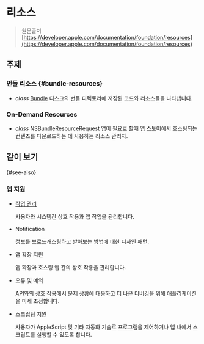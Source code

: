 # 리소스

> 원문출처  
> [https://developer.apple.com/documentation/foundation/resources](https://developer.apple.com/documentation/foundation/resources)

## 주제

### 번들 리소스 {#bundle-resources}

* _class_ [Bundle](bundle.md) 디스크의 번들 디렉토리에 저장된 코드와 리소스들을 나타냅니다.

### On-Demand Resources

* _class_ NSBundleResourceRequest 앱이 필요로 할때 앱 스토어에서 호스팅되는 컨텐츠를 다운로드하는 데 사용하는 리소스 관리자.

## 같이 보기 {#see-also}

### 앱 지원

* [작업 관리](../task-management/)

  사용자와 시스템간 상호 작용과 앱 작업을 관리합니다.

* Notification

  정보를 브로드캐스팅하고 받아보는 방법에 대한 디자인 패턴.

* 앱 확장 지원

  앱 확장과 호스팅 앱 간의 상호 작용을 관리합니다.

* 오류 및 예외

  API와의 상호 작용에서 문제 상황에 대응하고 더 나은 디버깅을 위해 애플리케이션을 미세 조정합니다.

* 스크립팅 지원

  사용자가 AppleScript 및 기타 자동화 기술로 프로그램을 제어하거나 앱 내에서 스크립트를 실행할 수 있도록 합니다.



